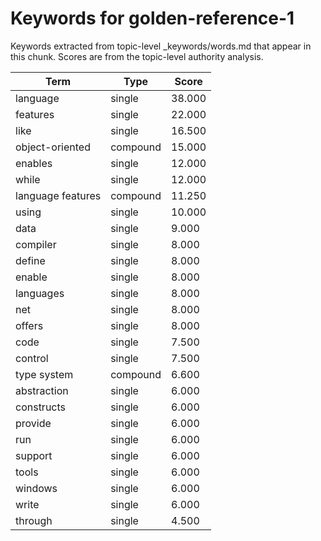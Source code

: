 # Keywords for golden-reference-1

Keywords extracted from topic-level _keywords/words.md that appear in this chunk.
Scores are from the topic-level authority analysis.

| Term | Type | Score |
|------|------|-------|
| language | single | 38.000 |
| features | single | 22.000 |
| like | single | 16.500 |
| object-oriented | compound | 15.000 |
| enables | single | 12.000 |
| while | single | 12.000 |
| language features | compound | 11.250 |
| using | single | 10.000 |
| data | single | 9.000 |
| compiler | single | 8.000 |
| define | single | 8.000 |
| enable | single | 8.000 |
| languages | single | 8.000 |
| net | single | 8.000 |
| offers | single | 8.000 |
| code | single | 7.500 |
| control | single | 7.500 |
| type system | compound | 6.600 |
| abstraction | single | 6.000 |
| constructs | single | 6.000 |
| provide | single | 6.000 |
| run | single | 6.000 |
| support | single | 6.000 |
| tools | single | 6.000 |
| windows | single | 6.000 |
| write | single | 6.000 |
| through | single | 4.500 |
